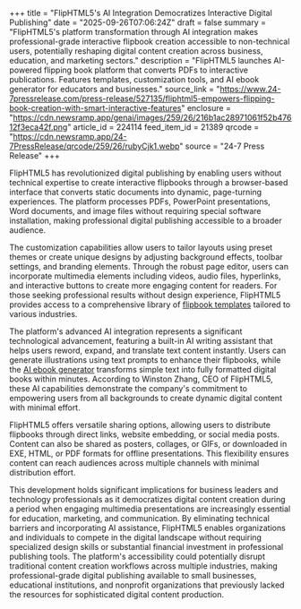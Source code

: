 +++
title = "FlipHTML5's AI Integration Democratizes Interactive Digital Publishing"
date = "2025-09-26T07:06:24Z"
draft = false
summary = "FlipHTML5's platform transformation through AI integration makes professional-grade interactive flipbook creation accessible to non-technical users, potentially reshaping digital content creation across business, education, and marketing sectors."
description = "FlipHTML5 launches AI-powered flipping book platform that converts PDFs to interactive publications. Features templates, customization tools, and AI ebook generator for educators and businesses."
source_link = "https://www.24-7pressrelease.com/press-release/527135/fliphtml5-empowers-flipping-book-creation-with-smart-interactive-features"
enclosure = "https://cdn.newsramp.app/genai/images/259/26/216b1ac28971061f52b47612f3eca42f.png"
article_id = 224114
feed_item_id = 21389
qrcode = "https://cdn.newsramp.app/24-7PressRelease/qrcode/259/26/rubyCjk1.webp"
source = "24-7 Press Release"
+++

<p>FlipHTML5 has revolutionized digital publishing by enabling users without technical expertise to create interactive flipbooks through a browser-based interface that converts static documents into dynamic, page-turning experiences. The platform processes PDFs, PowerPoint presentations, Word documents, and image files without requiring special software installation, making professional digital publishing accessible to a broader audience.</p><p>The customization capabilities allow users to tailor layouts using preset themes or create unique designs by adjusting background effects, toolbar settings, and branding elements. Through the robust page editor, users can incorporate multimedia elements including videos, audio files, hyperlinks, and interactive buttons to create more engaging content for readers. For those seeking professional results without design experience, FlipHTML5 provides access to a comprehensive library of <a href="https://fliphtml5.com/learning-center/interactive-flipbook-templates/" rel="nofollow" target="_blank">flipbook templates</a> tailored to various industries.</p><p>The platform's advanced AI integration represents a significant technological advancement, featuring a built-in AI writing assistant that helps users reword, expand, and translate text content instantly. Users can generate illustrations using text prompts to enhance their flipbooks, while the <a href="https://fliphtml5.com/learning-center/ai-ebook-generator/" rel="nofollow" target="_blank">AI ebook generator</a> transforms simple text into fully formatted digital books within minutes. According to Winston Zhang, CEO of FlipHTML5, these AI capabilities demonstrate the company's commitment to empowering users from all backgrounds to create dynamic digital content with minimal effort.</p><p>FlipHTML5 offers versatile sharing options, allowing users to distribute flipbooks through direct links, website embedding, or social media posts. Content can also be shared as posters, collages, or GIFs, or downloaded in EXE, HTML, or PDF formats for offline presentations. This flexibility ensures content can reach audiences across multiple channels with minimal distribution effort.</p><p>This development holds significant implications for business leaders and technology professionals as it democratizes digital content creation during a period when engaging multimedia presentations are increasingly essential for education, marketing, and communication. By eliminating technical barriers and incorporating AI assistance, FlipHTML5 enables organizations and individuals to compete in the digital landscape without requiring specialized design skills or substantial financial investment in professional publishing tools. The platform's accessibility could potentially disrupt traditional content creation workflows across multiple industries, making professional-grade digital publishing available to small businesses, educational institutions, and nonprofit organizations that previously lacked the resources for sophisticated digital content production.</p>